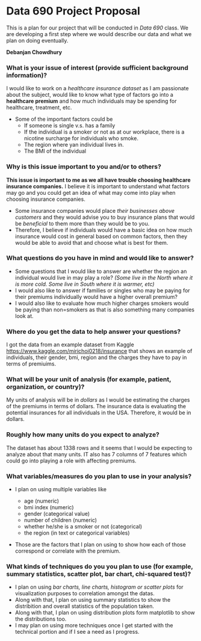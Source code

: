 # Data 690 Project Proposal

This is a plan for our project that will be conducted in *Data 690* class. We are developing a first step where we would describe our data and what we plan on doing eventually.

**Debanjan Chowdhury**

### What is your issue of interest (provide sufficient background information)?

I would like to work on a *healthcare insurance dataset* as I am passionate about the subject, would like to know what type of factors go into a **healthcare premium** and how much individuals may be spending for healthcare, treatment, etc. 

- Some of the important factors could be
  - If someone is single v.s. has a family
  - If the individual is a smoker or not as at our workplace, there is a nicotine surcharge for individuals who smoke. 
  - The region where yan individual lives in.
  - The BMI of the individual

### Why is this issue important to you and/or to others?

**This issue is important to me as we all have trouble choosing healthcare insurance companies.** I believe it is important to understand what factors may go and you could get an idea of what may come into play when choosing insurance companies.
  - Some insurance companies would place *their businesses above customers* and they would advise you to buy insurance plans that would be *beneficial* to them more than they would be to you. 
  - Therefore, I believe if individuals would have a basic idea on how much insurance would cost in general based on common factors, then they would be able to avoid that and choose what is best for them.
  
### What questions do you have in mind and would like to answer?

- Some questions that I would like to answer are whether the region an individual would live in may play a role? *(Some live in the North where it is more cold. Some live in South where it is warmer, etc)*
- I would also like to answer if families or singles who may be paying for their premiums individually would have a higher overall premium?
- I would also like to evaluate how much higher charges smokers would be paying than non=smokers as that is also something many companies look at.

### Where do you get the data to help answer your questions?

I got the data from an example dataset from Kaggle https://www.kaggle.com/mirichoi0218/insurance that shows an example of individuals, their gender, bmi, region and the charges they have to pay in terms of premiuims. 

### What will be your unit of analysis (for example, patient, organization, or country)?

My units of analysis will be in *dollars* as I would be estimating the charges of the premiums in terms of dollars. The insurance data is evaluating the potential insurances for all individuals in the USA. Therefore, it would be in dollars. 

### Roughly how many units do you expect to analyze?

The dataset has about 1338 rows and it seems that I would be expecting to analyze about that many units. IT also has 7 columns of 7 features which could go into playing a role with affecting premiums.

### What variables/measures do you plan to use in your analysis?

- I plan on using multiple variables like 
  - age (numeric)
  - bmi index (numeric) 
  - gender (categorical value)
  - number of children (numeric)
  - whether he/she is a smoker or not (categorical) 
  - the region (in text or categorical variables)

- Those are the factors that I plan on using to show how each of those correspond or correlate with the premium.

### What kinds of techniques do you you plan to use (for example, summary statistics, scatter plot, bar chart, chi-squared test)?

- I plan on using *bar charts, line charts, histogram or scatter plots* for visualization purposes to correlation amongst the datas. 
- Along with that, I plan on using summary statistics to show the distribition and overall statistics of the population taken. 
- Along with that, I plan on using distribution plots form matplotlib to show the distributions too. 
- I may plan on using more techniques once I get started with the technical portion and if I see a need as I progress.


